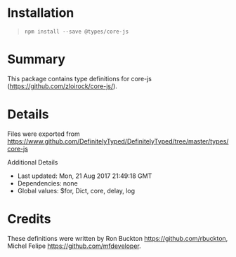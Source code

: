 # Installation
> `npm install --save @types/core-js`

# Summary
This package contains type definitions for core-js (https://github.com/zloirock/core-js/).

# Details
Files were exported from https://www.github.com/DefinitelyTyped/DefinitelyTyped/tree/master/types/core-js

Additional Details
 * Last updated: Mon, 21 Aug 2017 21:49:18 GMT
 * Dependencies: none
 * Global values: $for, Dict, core, delay, log

# Credits
These definitions were written by Ron Buckton <https://github.com/rbuckton>, Michel Felipe <https://github.com/mfdeveloper>.
